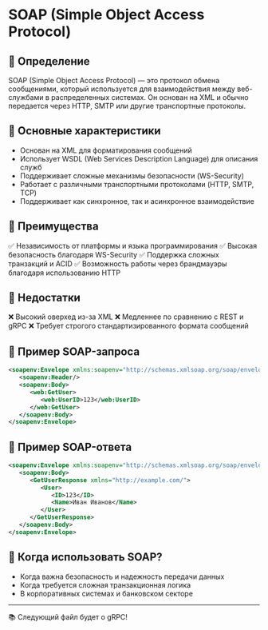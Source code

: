 # SOAP (Simple Object Access Protocol)

## 📌 Определение
SOAP (Simple Object Access Protocol) — это протокол обмена сообщениями, который используется для взаимодействия между веб-службами в распределенных системах. Он основан на XML и обычно передается через HTTP, SMTP или другие транспортные протоколы.

## 📌 Основные характеристики
- Основан на XML для форматирования сообщений
- Использует WSDL (Web Services Description Language) для описания служб
- Поддерживает сложные механизмы безопасности (WS-Security)
- Работает с различными транспортными протоколами (HTTP, SMTP, TCP)
- Поддерживает как синхронное, так и асинхронное взаимодействие

## 📌 Преимущества
✅ Независимость от платформы и языка программирования
✅ Высокая безопасность благодаря WS-Security
✅ Поддержка сложных транзакций и ACID
✅ Возможность работы через брандмауэры благодаря использованию HTTP

## 📌 Недостатки
❌ Высокий оверхед из-за XML
❌ Медленнее по сравнению с REST и gRPC
❌ Требует строгого стандартизированного формата сообщений

## 📌 Пример SOAP-запроса
```xml
<soapenv:Envelope xmlns:soapenv="http://schemas.xmlsoap.org/soap/envelope/" xmlns:web="http://example.com/">
   <soapenv:Header/>
   <soapenv:Body>
      <web:GetUser>
         <web:UserID>123</web:UserID>
      </web:GetUser>
   </soapenv:Body>
</soapenv:Envelope>
```

## 📌 Пример SOAP-ответа
```xml
<soapenv:Envelope xmlns:soapenv="http://schemas.xmlsoap.org/soap/envelope/">
   <soapenv:Body>
      <GetUserResponse xmlns="http://example.com/">
         <User>
            <ID>123</ID>
            <Name>Иван Иванов</Name>
         </User>
      </GetUserResponse>
   </soapenv:Body>
</soapenv:Envelope>
```

## 📌 Когда использовать SOAP?
- Когда важна безопасность и надежность передачи данных
- Когда требуется сложная транзакционная логика
- В корпоративных системах и банковском секторе

---
📚 Следующий файл будет о gRPC!
